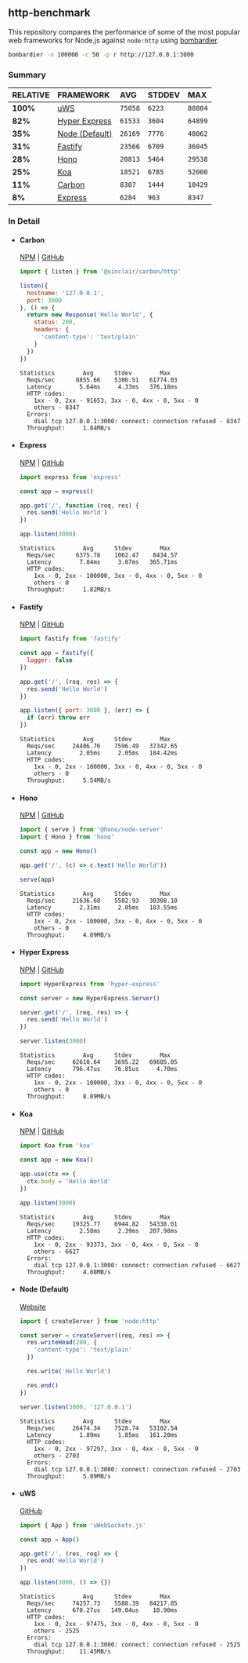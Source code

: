 ## http-benchmark

This repository compares the performance of some of the most popular web frameworks for Node.js against `node:http` using [bombardier](https://github.com/codesenberg/bombardier).

```bash
bombardier -n 100000 -c 50 -p r http://127.0.0.1:3000
```

### Summary

| RELATIVE | FRAMEWORK | AVG | STDDEV | MAX |
| :--- | :--- | :--- | :--- | :--- |
| **100%** | [uWS](#uws) | `75058` | `6223` | `88804` |
| **82%** | [Hyper Express](#hyper-express) | `61533` | `3604` | `64899` |
| **35%** | [Node (Default)](#node-default) | `26169` | `7776` | `48062` |
| **31%** | [Fastify](#fastify) | `23566` | `6709` | `36045` |
| **28%** | [Hono](#hono) | `20813` | `5464` | `29538` |
| **25%** | [Koa](#koa) | `18521` | `6785` | `52000` |
| **11%** | [Carbon](#carbon) | `8307` | `1444` | `10429` |
| **8%** | [Express](#express) | `6284` | `963` | `8347` |


### In Detail

- #### Carbon
  [NPM](https://npmjs.com/@sinclair/carbon) | [GitHub](https://github.com/sinclairzx81/carbon)
  ```js
  import { listen } from '@sinclair/carbon/http'

  listen({
    hostname: '127.0.0.1',
    port: 3000
  }, () => {
    return new Response('Hello World', {
      status: 200,
      headers: {
        'content-type': 'text/plain'
      }
    })
  })
  ```

  ```
  Statistics        Avg      Stdev        Max
    Reqs/sec      8855.66    5386.51   61774.03
    Latency        5.64ms     4.33ms   376.18ms
    HTTP codes:
      1xx - 0, 2xx - 91653, 3xx - 0, 4xx - 0, 5xx - 0
      others - 8347
    Errors:
      dial tcp 127.0.0.1:3000: connect: connection refused - 8347
    Throughput:     1.84MB/s
  ```

- #### Express
  [NPM](https://npmjs.com/express) | [GitHub](https://github.com/expressjs/express)
  ```js
  import express from 'express'

  const app = express()

  app.get('/', function (req, res) {
    res.send('Hello World')
  })

  app.listen(3000)
  ```

  ```
  Statistics        Avg      Stdev        Max
    Reqs/sec      6375.78    1062.47    8434.57
    Latency        7.84ms     3.87ms   365.71ms
    HTTP codes:
      1xx - 0, 2xx - 100000, 3xx - 0, 4xx - 0, 5xx - 0
      others - 0
    Throughput:     1.82MB/s
  ```

- #### Fastify
  [NPM](https://npmjs.com/fastify) | [GitHub](https://github.com/fastify/fastify)
  ```js
  import fastify from 'fastify'

  const app = fastify({
    logger: false
  })

  app.get('/', (req, res) => {
    res.send('Hello World')
  })

  app.listen({ port: 3000 }, (err) => {
    if (err) throw err
  })
  ```

  ```
  Statistics        Avg      Stdev        Max
    Reqs/sec     24406.76    7596.49   37342.65
    Latency        2.05ms     2.05ms   184.42ms
    HTTP codes:
      1xx - 0, 2xx - 100000, 3xx - 0, 4xx - 0, 5xx - 0
      others - 0
    Throughput:     5.54MB/s
  ```

- #### Hono
  [NPM](https://npmjs.com/hono) | [GitHub](https://github.com/honojs/hono)
  ```js
  import { serve } from '@hono/node-server'
  import { Hono } from 'hono'

  const app = new Hono()

  app.get('/', (c) => c.text('Hello World'))

  serve(app)
  ```

  ```
  Statistics        Avg      Stdev        Max
    Reqs/sec     21636.68    5582.93   30308.10
    Latency        2.31ms     2.05ms   183.55ms
    HTTP codes:
      1xx - 0, 2xx - 100000, 3xx - 0, 4xx - 0, 5xx - 0
      others - 0
    Throughput:     4.89MB/s
  ```

- #### Hyper Express
  [NPM](https://npmjs.com/hyper-express) | [GitHub](https://github.com/kartikk221/hyper-express)
  ```js
  import HyperExpress from 'hyper-express'

  const server = new HyperExpress.Server()

  server.get('/', (req, res) => {
    res.send('Hello World')
  })

  server.listen(3000)
  ```

  ```
  Statistics        Avg      Stdev        Max
    Reqs/sec     62610.64    3695.22   69605.05
    Latency      796.47us    76.85us     4.70ms
    HTTP codes:
      1xx - 0, 2xx - 100000, 3xx - 0, 4xx - 0, 5xx - 0
      others - 0
    Throughput:     8.89MB/s
  ```

- #### Koa
  [NPM](https://npmjs.com/koa) | [GitHub](https://github.com/koajs/koa)
  ```js
  import Koa from 'koa'

  const app = new Koa()

  app.use(ctx => {
    ctx.body = 'Hello World'
  })

  app.listen(3000)
  ```

  ```
  Statistics        Avg      Stdev        Max
    Reqs/sec     19325.77    6944.82   54338.01
    Latency        2.58ms     2.39ms   207.98ms
    HTTP codes:
      1xx - 0, 2xx - 93373, 3xx - 0, 4xx - 0, 5xx - 0
      others - 6627
    Errors:
      dial tcp 127.0.0.1:3000: connect: connection refused - 6627
    Throughput:     4.08MB/s
  ```

- #### Node (Default)
  [Website](https://nodejs.org/api/http.html)
  ```js
  import { createServer } from 'node:http'

  const server = createServer((req, res) => {
    res.writeHead(200, {
      'content-type': 'text/plain'
    })

    res.write('Hello World')

    res.end()
  })

  server.listen(3000, '127.0.0.1')
  ```

  ```
  Statistics        Avg      Stdev        Max
    Reqs/sec     26474.34    7528.74   53102.54
    Latency        1.89ms     1.85ms   161.20ms
    HTTP codes:
      1xx - 0, 2xx - 97297, 3xx - 0, 4xx - 0, 5xx - 0
      others - 2703
    Errors:
      dial tcp 127.0.0.1:3000: connect: connection refused - 2703
    Throughput:     5.89MB/s
  ```

- #### uWS
  [GitHub](https://github.com/uNetworking/uWebSockets.js)
  ```js
  import { App } from 'uWebSockets.js'

  const app = App()

  app.get('/', (res, req) => {
    res.end('Hello World')
  })

  app.listen(3000, () => {})
  ```

  ```
  Statistics        Avg      Stdev        Max
    Reqs/sec     74257.73    5588.39   84217.85
    Latency      670.27us   149.04us    10.90ms
    HTTP codes:
      1xx - 0, 2xx - 97475, 3xx - 0, 4xx - 0, 5xx - 0
      others - 2525
    Errors:
      dial tcp 127.0.0.1:3000: connect: connection refused - 2525
    Throughput:    11.45MB/s
  ```


